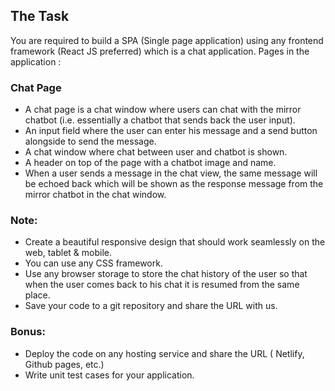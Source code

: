 ## The Task
You are required to build a SPA (Single page application) using any frontend framework (React JS preferred) which is a chat application.
Pages in the application :

### Chat Page
  - A chat page is a chat window where users can chat with the mirror chatbot (i.e. essentially a chatbot that sends back the user input).
  - An input field where the user can enter his message and a send button alongside to send the message.
  - A chat window where chat between user and chatbot is shown.
  - A header on top of the page with a chatbot image and name.
  - When a user sends a message in the chat view, the same message will be echoed back which will be shown as the response message from the mirror chatbot in the chat window.

### Note:
  - Create a beautiful responsive design that should work seamlessly on the web, tablet & mobile.
  - You can use any CSS framework.
  - Use any browser storage to store the chat history of the user so that when the user comes back to his chat it is resumed from the same place.
  - Save your code to a git repository and share the URL with us.

### Bonus:
  - Deploy the code on any hosting service and share the URL ( Netlify, Github pages, etc.)
  - Write unit test cases for your application.
